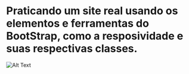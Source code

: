 # Praticando um site real usando os elementos e ferramentas do BootStrap, como a resposividade e suas respectivas classes.

![Alt Text](https://media.giphy.com/media/uct0QZvGs2JLCXzg4v/giphy.gif)
